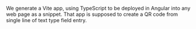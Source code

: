 We generate a Vite app, using TypeScript to be deployed in Angular into any web page as a snippet.
That app is supposed to create a QR code from single line of text type field entry.